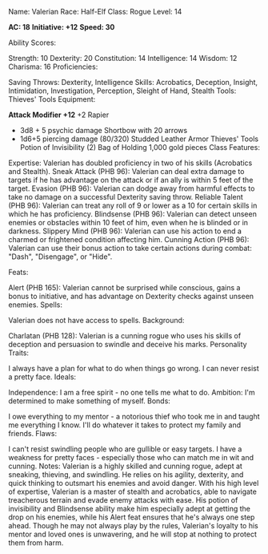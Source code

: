 Name: Valerian
Race: Half-Elf
Class: Rogue
Level: 14

**AC: 18**
**Initiative: +12**
**Speed: 30**

Ability Scores:

Strength: 10
Dexterity: 20
Constitution: 14
Intelligence: 14
Wisdom: 12
Charisma: 16
Proficiencies:

Saving Throws: Dexterity, Intelligence
Skills: Acrobatics, Deception, Insight, Intimidation, Investigation, Perception, Sleight of Hand, Stealth
Tools: Thieves' Tools
Equipment:

**Attack Modifier +12**
+2 Rapier
  * 3d8 + 5 psychic damage
Shortbow with 20 arrows
  * 1d6+5 piercing damage (80/320)
Studded Leather Armor
Thieves' Tools
Potion of Invisibility (2)
Bag of Holding
1,000 gold pieces
Class Features:

Expertise: Valerian has doubled proficiency in two of his skills (Acrobatics and Stealth).
Sneak Attack (PHB 96): Valerian can deal extra damage to targets if he has advantage on the attack or if an ally is within 5 feet of the target.
Evasion (PHB 96): Valerian can dodge away from harmful effects to take no damage on a successful Dexterity saving throw.
Reliable Talent (PHB 96): Valerian can treat any roll of 9 or lower as a 10 for certain skills in which he has proficiency.
Blindsense (PHB 96): Valerian can detect unseen enemies or obstacles within 10 feet of him, even when he is blinded or in darkness.
Slippery Mind (PHB 96): Valerian can use his action to end a charmed or frightened condition affecting him.
Cunning Action (PHB 96): Valerian can use their bonus action to take certain actions during combat: "Dash", "Disengage", or "Hide".


Feats:

Alert (PHB 165): Valerian cannot be surprised while conscious, gains a bonus to initiative, and has advantage on Dexterity checks against unseen enemies.
Spells:

Valerian does not have access to spells.
Background:

Charlatan (PHB 128): Valerian is a cunning rogue who uses his skills of deception and persuasion to swindle and deceive his marks.
Personality Traits:

I always have a plan for what to do when things go wrong.
I can never resist a pretty face.
Ideals:

Independence: I am a free spirit - no one tells me what to do.
Ambition: I'm determined to make something of myself.
Bonds:

I owe everything to my mentor - a notorious thief who took me in and taught me everything I know.
I'll do whatever it takes to protect my family and friends.
Flaws:

I can't resist swindling people who are gullible or easy targets.
I have a weakness for pretty faces - especially those who can match me in wit and cunning.
Notes:
Valerian is a highly skilled and cunning rogue, adept at sneaking, thieving, and swindling. He relies on his agility, dexterity, and quick thinking to outsmart his enemies and avoid danger. With his high level of expertise, Valerian is a master of stealth and acrobatics, able to navigate treacherous terrain and evade enemy attacks with ease. His potion of invisibility and Blindsense ability make him especially adept at getting the drop on his enemies, while his Alert feat ensures that he's always one step ahead. Though he may not always play by the rules, Valerian's loyalty to his mentor and loved ones is unwavering, and he will stop at nothing to protect them from harm.